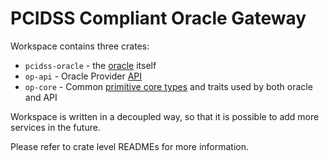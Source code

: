 # PCIDSS Compliant Oracle Gateway

Workspace contains three crates:

- `pcidss-oracle` - the [oracle](./oracle/README.md) itself
- `op-api` - Oracle Provider [API](./api/README.md)
- `op-core` - Common [primitive core types](./core/README.md) and traits used by both oracle and API

Workspace is written in a decoupled way, so that it is possible to add more services in the future.

Please refer to crate level READMEs for more information.
